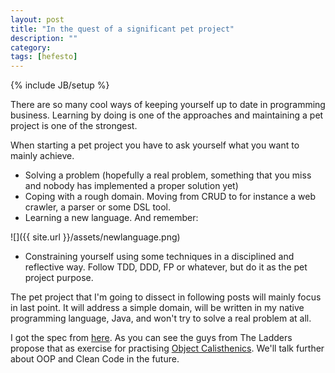 ```yaml
---
layout: post
title: "In the quest of a significant pet project"
description: ""
category: 
tags: [hefesto]
---
```

{% include JB/setup %}

There are so many cool ways of keeping yourself up to date in programming business. Learning by doing is one of the approaches and maintaining a pet project is one of the strongest.

When starting a pet project you have to ask yourself what you want to mainly achieve.

*   Solving a problem (hopefully a real problem, something that you miss and nobody has implemented a proper solution yet)
*   Coping with a rough domain. Moving from CRUD to for instance a web crawler, a parser or some DSL tool.
*   Learning a new language. And remember:

![]({{ site.url }}/assets/newlanguage.png)

*   Constraining yourself using some techniques in a disciplined and reflective way. Follow TDD, DDD, FP or whatever, but do it as the pet project purpose.&nbsp;

The pet project that I'm going to dissect in following posts will mainly focus in last point. It will address a simple domain, will be written in my native programming language, Java, and won't try to solve a real problem at all.

I got the spec from&nbsp;[here](https://github.com/TheLadders/object-calisthenics#exercise). As you can see the guys from The Ladders propose that as exercise for practising [Object Calisthenics](http://www.cs.helsinki.fi/u/luontola/tdd-2009/ext/ObjectCalisthenics.pdf). We'll talk further about OOP and Clean Code in the future.
